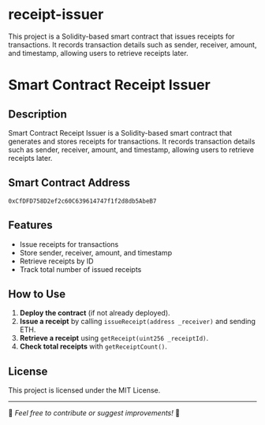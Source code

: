 # receipt-issuer
This project is a Solidity-based smart contract that issues receipts for transactions. It records transaction details such as sender, receiver, amount, and timestamp, allowing users to retrieve receipts later.  
# Smart Contract Receipt Issuer

## Description  
Smart Contract Receipt Issuer is a Solidity-based smart contract that generates and stores receipts for transactions. It records transaction details such as sender, receiver, amount, and timestamp, allowing users to retrieve receipts later.

## Smart Contract Address  
`0xCfDFD758D2ef2c60C639614747f1f2d8db5AbeB7`

## Features  
- Issue receipts for transactions  
- Store sender, receiver, amount, and timestamp  
- Retrieve receipts by ID  
- Track total number of issued receipts  

## How to Use  
1. **Deploy the contract** (if not already deployed).  
2. **Issue a receipt** by calling `issueReceipt(address _receiver)` and sending ETH.  
3. **Retrieve a receipt** using `getReceipt(uint256 _receiptId)`.  
4. **Check total receipts** with `getReceiptCount()`.  

## License  
This project is licensed under the MIT License.  

---
  
🔗 *Feel free to contribute or suggest improvements!* 🚀  
